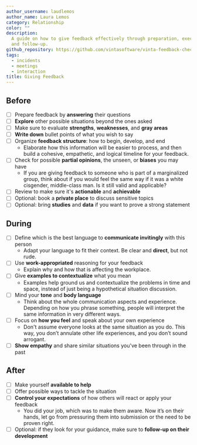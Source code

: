 ```yaml
---
author_username: laudlemos
author_name: Laura Lemos
category: Relationship
color: ""
description:
  A guide on how to give feedback effectively through preparation, execution,
  and follow-up.
github_repository: https://github.com/vintasoftware/vinta-feedback-checklists/tree/master/giving-feedback
tags:
  - incidents
  - meetings
  - interaction
title: Giving Feedback
---
```


## Before

- [ ] Prepare feedback by **answering** their questions
- [ ] **Explore** other possible situations beyond the ones asked
- [ ] Make sure to evaluate **strengths**, **weaknesses**, and **gray areas**
- [ ] **Write down** bullet points of what you wish to say
- [ ] Organize **feedback structure**: how to begin, develop, and end
  - Elaborate how this information will be easier to process, and then build a cohesive, empathetic, and logical timeline for your feedback.
- [ ] Check for possible **partial opinions**, the unseen, or **biases** you may have
  - If you are giving feedback to someone who is part of a marginalized group, think about if you would feel the same way if it was a white cisgender, middle-class man. Is it still valid and applicable?
- [ ] Review to make sure it's **actionable** and **achievable**
- [ ] Optional: book a **private place** to discuss sensitive topics
- [ ] Optional: bring **studies** and **data** if you want to prove a strong statement

## During

- [ ] Define which is the best language to **communicate invitingly** with this person
  - Adapt your language to fit their context. Be clear and **direct**, but not rude.
- [ ] Use **work-appropriated** reasoning for your feedback
  - Explain why and how that is affecting the workplace.
- [ ] Give **examples to contextualize** what you mean
  - Examples help ground us and contextualize the problems in time and space, instead of just being a hypothetical situation discussion.
- [ ] Mind your **tone** and **body language**
  - Think about the whole communication aspects and experience. Depending on how you phrase something, people will interpret the same information in very different ways.
- [ ] Focus on **how you feel** and speak about your own experience
  - Don't assume everyone looks at the same situation as you do. This way, you don’t annulate other life experiences, and you don’t sound arrogant.
- [ ] **Show empathy** and share similar situations you've been through in the past

## After

- [ ] Make yourself **available to help**
- [ ] Offer possible ways to tackle the situation
- [ ] **Control your expectations** of how others will react or apply your feedback
  - You did your job, which was to make them aware. Now it’s on their hands, let go from pressuring them into submission or the need to be proven right.
- [ ] Optional: if they look for your guidance, make sure to **follow-up on their development**
